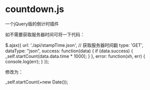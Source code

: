 # countdown.js
一个jQuery版的倒计时插件

如不需要获取服务器时间可将一下代码：

$.ajax({
			url: './api/stampTime.json', // 获取服务器时间戳
			type: 'GET',
			dataType: "json",
			success: function(data) {
				if (data.success) {
					_self.startCount(data.data.time * 1000);
				}
			},
			error: function(xh, err) {
				console.log(err);
			}
		});
		
修改为：

_self.startCount(+new Date());
